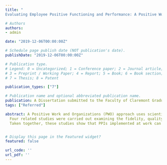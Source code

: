 ```yaml
---
title: "
Evaluating Employee Positive Functioning and Performance: A Positive Work and Organizations Approach"

# Authors
authors:
- admin

date: "2019-12-06T00:00:00Z"

# Schedule page publish date (NOT publication's date).
publishDate: "2019-12-06T00:00:00Z"

# Publication type.
# Legend: 0 = Uncategorized; 1 = Conference paper; 2 = Journal article;
# 3 = Preprint / Working Paper; 4 = Report; 5 = Book; 6 = Book section;
# 7 = Thesis; 8 = Patent

publication_types: ["7"]

# Publication name and optional abbreviated publication name.
publication: A Dissertation submitted to the Faculty of Claremont Graduate University
tags: ["Referred"]

abstract: A Positive Work and Organizations (PWO) approach uses scientific methods to improve the understanding of individual, team, and organizational well-being and performance (Warren, et al., 2017). One area of inquiry within the PWO approach involves designing and evaluating positive psychology interventions (PPIs) at work. The current research used a multi-phase exploratory sequential mixed method design to evaluate the effectiveness of PPIs at work using process evaluation, and tested a framework of employee positive functioning expanding on Seligman’s PERMA Theory of Well-Being (Seligman, 2011).
  Four related studies were carried out examining the fidelity, quality of implementation, and effectiveness of 22 PPIs at work, and testing the validity of a new Employee Positive Functioning (EPF) scale with more than 1,000 full-time employees. The ability of the EPF Scale to predict important work outcomes was also examined.
  Taken together, these studies show that PPIs implemented at work can be effective at improving employee well-being and organizational performance. They also show that the EPF scale exhibited convergent, discriminant, criterion, predictive, and incremental forms of validity with other well-being and performance measures, as well as measurement invariance across job functions. In addition, the EPF scale was predictive of important work outcomes, such as turnover intentions, job-related affective well-being, and individual, team, and organizational adaptivity, proactivity, and organizational proficiency. It is recommended that organizations consider using the validated EPF scale to determine the specific needs of their workforce, and to use this needs assessment to help tailor positive psychology interventions to be more effective in work settings. The benefits of multicomponent PPIs and the theoretical and practical implications of this study for the design and evaluation of future PPIs at work are discussed.


# Display this page in the Featured widget?
featured: false

url_code: ''
url_pdf: ''
---
```









